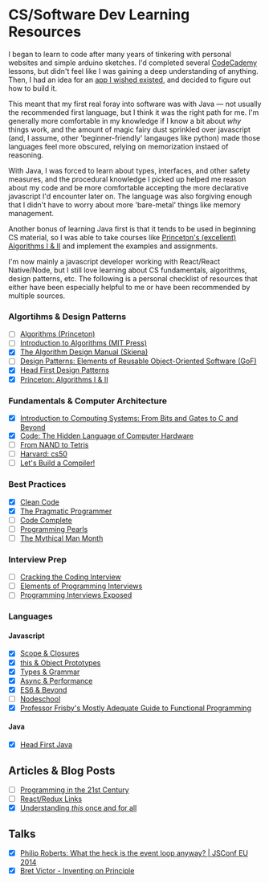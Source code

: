 # CS/Software Dev Learning Resources
I began to learn to code after many years of tinkering with personal websites and simple arduino sketches. I'd completed several [CodeCademy](http://www.codecademy.com) lessons, but didn't feel like I was gaining a deep understanding of anything. Then, I had an idea for an [app I wished existed](https://play.google.com/store/apps/details?id=com.danielmerrill.defind&hl=en&pcampaignid=MKT-Other-global-all-co-prtnr-py-PartBadge-Mar2515-1), and decided to figure out how to build it.

This meant that my first real foray into software was with Java — not usually the recommended first language, but I think it was the right path for me. I'm generally more comfortable in my knowledge if I know a bit about _why_ things work, and the amount of magic fairy dust sprinkled over javascript (and, I assume, other 'beginner-friendly' langauges like python) made those languages feel more obscured, relying on memorization instaed of reasoning. 

With Java, I was forced to learn about types, interfaces, and other safety measures, and the procedural knowledge I picked up helped me reason about my code and be more comfortable accepting the more declarative javascript I'd encounter later on. The language was also forgiving enough that I didn't have to worry about more 'bare-metal' things like memory management.

Another bonus of learning Java first is that it tends to be used in beginning CS material, so I was able to take courses like [Princeton's (excellent) Algorithms I & II](https://www.coursera.org/learn/algorithms-part1) and implement the examples and assignments.

I'm now mainly a javascript developer working with React/React Native/Node, but I still love learning about CS fundamentals, algorithms, design patterns, etc. The following is a personal checklist of resources that either have been especially helpful to me or have been recommended by multiple sources.

### Algortihms & Design Patterns
- [ ] [Algorithms (Princeton)](https://www.amazon.com/Algorithms-4th-Robert-Sedgewick/dp/032157351X/ref=sr_1_1?ie=UTF8&qid=1487191473&sr=8-1&keywords=algorithms+sedgewick)
- [ ] [Introduction to Algorithms (MIT Press)](https://www.amazon.com/Introduction-Algorithms-3rd-MIT-Press/dp/0262033844/ref=sr_1_1?ie=UTF8&qid=1487191546&sr=8-1&keywords=algorithms+MIT)
- [x] [The Algorithm Design Manual (Skiena)](https://www.amazon.com/Algorithm-Design-Manual-Steven-Skiena/dp/1848000693)
- [ ] [Design Patterns: Elements of Reusable Object-Oriented Software (GoF)](https://www.amazon.com/Design-Patterns-Elements-Reusable-Object-Oriented/dp/0201633612/ref=sr_1_1?s=books&ie=UTF8&qid=1486752102&sr=1-1&keywords=design+patterns)
- [x] [Head First Design Patterns](https://www.amazon.com/Head-First-Design-Patterns-Brain-Friendly/dp/0596007124)
- [x] [Princeton: Algorithms I & II](https://www.coursera.org/learn/algorithms-part1)

### Fundamentals & Computer Architecture
- [x] [Introduction to Computing Systems: From Bits and Gates to C and Beyond](https://www.amazon.com/Introduction-Computing-Systems-Gates-Beyond/dp/0072467509/ref=sr_1_1?s=books&ie=UTF8&qid=1486664659&sr=1-1&keywords=from+bits+to+gates)
- [x] [Code: The Hidden Language of Computer Hardware](https://www.amazon.com/Code-Language-Computer-Hardware-Software/dp/0735611319)
- [ ] [From NAND to Tetris](https://www.coursera.org/learn/build-a-computer)
- [ ] [Harvard: cs50](https://www.edx.org/course/introduction-computer-science-harvardx-cs50x)
- [ ] [Let's Build a Compiler!](http://compilers.iecc.com/crenshaw/)

### Best Practices
- [x] [Clean Code](https://www.amazon.com/Clean-Code-Handbook-Software-Craftsmanship/dp/0132350882)
- [x] [The Pragmatic Programmer](https://www.amazon.com/Pragmatic-Programmer-Journeyman-Master/dp/020161622X/ref=pd_sbs_14_t_1?_encoding=UTF8&psc=1&refRID=J5R0F4PC8XBE3TTZDP6Z)
- [ ] [Code Complete](https://www.amazon.com/Code-Complete-Practical-Handbook-Construction/dp/0735619670)
- [ ] [Programming Pearls](https://www.amazon.com/Programming-Pearls-2nd-Jon-Bentley/dp/0201657880)
- [ ] [The Mythical Man Month](https://www.amazon.com/Mythical-Man-Month-Software-Engineering-Anniversary/dp/0201835959/ref=sr_1_1?ie=UTF8&qid=1487142293&sr=8-1&keywords=mythical+man+month)

### Interview Prep
- [ ] [Cracking the Coding Interview](https://www.amazon.com/Cracking-Coding-Interview-Programming-Questions/dp/0984782850/ref=pd_sim_14_1?_encoding=UTF8&pd_rd_i=0984782850&pd_rd_r=TJPH4FD1QV5TSGXKJMNH&pd_rd_w=jx4ta&pd_rd_wg=A0Wqa&psc=1&refRID=TJPH4FD1QV5TSGXKJMNH)
- [ ] [Elements of Programming Interviews](https://www.amazon.com/Elements-Programming-Interviews-Insiders-Guide/dp/1479274836)
- [ ] [Programming Interviews Exposed](https://www.amazon.com/Programming-Interviews-Exposed-Secrets-Landing/dp/1118261364/ref=pd_sbs_14_t_0?_encoding=UTF8&psc=1&refRID=AYJYGYBBJQ9DFRY2YZW7)

### Languages
#### Javascript
- [x] [Scope & Closures](https://github.com/getify/You-Dont-Know-JS/blob/master/scope%20&%20closures/README.md#you-dont-know-js-scope--closures)
- [x] [this & Object Prototypes](https://github.com/getify/You-Dont-Know-JS/blob/master/this%20&%20object%20prototypes/README.md#you-dont-know-js-this--object-prototypes)
- [x] [Types & Grammar](https://github.com/getify/You-Dont-Know-JS/blob/master/types%20&%20grammar/README.md#you-dont-know-js-types--grammar)
- [x] [Async & Performance](https://github.com/getify/You-Dont-Know-JS/blob/master/async%20&%20performance/README.md#you-dont-know-js-async--performance)
- [x] [ES6 & Beyond](https://github.com/getify/You-Dont-Know-JS/blob/master/es6%20&%20beyond/README.md#you-dont-know-js-es6--beyond)
- [ ] [Nodeschool](https://nodeschool.io/)
- [x] [Professor Frisby's Mostly Adequate Guide to Functional Programming](https://drboolean.gitbooks.io/mostly-adequate-guide/content/)

#### Java
- [x] [Head First Java](https://www.amazon.com/Head-First-Java-Kathy-Sierra/dp/0596009208/ref=pd_sbs_14_t_1?_encoding=UTF8&psc=1&refRID=CRZ192X55A2DSC25MA4Q)

## Articles & Blog Posts
- [ ] [Programming in the 21st Century](http://prog21.dadgum.com/)
- [ ] [React/Redux Links](https://github.com/markerikson/react-redux-links)
- [x] [Understanding _this_ once and for all](https://journeyintojavascript.quora.com/understanding-this-once-and-for-all)

## Talks
- [x] [Philip Roberts: What the heck is the event loop anyway? | JSConf EU 2014](https://www.youtube.com/watch?v=8aGhZQkoFbQ)
- [x] [Bret Victor - Inventing on Principle](https://vimeo.com/36579366)
